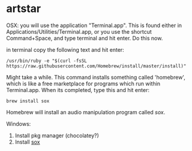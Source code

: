 # artstar

OSX: you will use the application "Terminal.app". This is found either in Applications/Utilities/Terminal.app, or you use the shortcut Command+Space, and type terminal and hit enter. Do this now. 

in terminal copy the following text and hit enter:

```shell
/usr/bin/ruby -e "$(curl -fsSL https://raw.githubusercontent.com/Homebrew/install/master/install)"
```
Might take a while. This command installs something called 'homebrew', which is like a free marketplace for programs which run within Terminal.app. 
When its completed, type this and hit enter:

```shell
brew install sox
```
Homebrew will install an audio manipulation program called *sox*. 


Windows: 

1. Install pkg manager (chocolatey?)
2. Install [sox](https://sourceforge.net/projects/sox/files/latest/download)